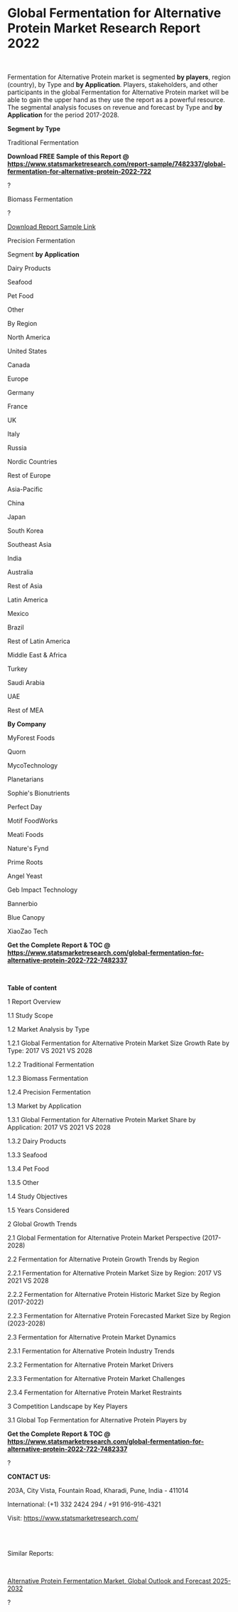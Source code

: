 <h1>Global Fermentation for Alternative Protein Market Research Report 2022</h1><br/><p>Fermentation for Alternative Protein market is segmented <strong>by players</strong>, region (country), by Type and <strong>by Application</strong>. Players, stakeholders, and other participants in the global Fermentation for Alternative Protein market will be able to gain the upper hand as they use the report as a powerful resource. The segmental analysis focuses on revenue and forecast by Type and <strong>by Application</strong> for the period 2017-2028.</p>
 
 
 
 <p><strong>Segment by Type</strong></p>
 
 
 
 <p>Traditional Fermentation</p>
 
 
 
 <div><b>Download FREE Sample of this Report @ <a href="https://www.statsmarketresearch.com/download-free-sample/7482337/global-fermentation-for-alternative-protein-2022-722">https://www.statsmarketresearch.com/report-sample/7482337/global-fermentation-for-alternative-protein-2022-722</a></b></div>
 
 
 
 <p>? </p>
 
 
 
 <p>Biomass Fermentation</p>
 
 
 
 <p>? </p>
 
 
 
 <p><a href="https://www.statsmarketresearch.com/download-free-sample/7482337/global-fermentation-for-alternative-protein-2022-722">Download Report Sample Link</a></p>
 
 
 
 <p>Precision Fermentation</p>
 
 
 
 <p>Segment <strong>by Application</strong></p>
 
 
 
 <p>Dairy Products</p>
 
 
 
 <p>Seafood</p>
 
 
 
 <p>Pet Food</p>
 
 
 
 <p>Other</p>
 
 
 
 <p>By Region</p>
 
 
 
 <p>North America</p>
 
 
 
 <p>United States</p>
 
 
 
 <p>Canada</p>
 
 
 
 <p>Europe</p>
 
 
 
 <p>Germany</p>
 
 
 
 <p>France</p>
 
 
 
 <p>UK</p>
 
 
 
 <p>Italy</p>
 
 
 
 <p>Russia</p>
 
 
 
 <p>Nordic Countries</p>
 
 
 
 <p>Rest of Europe</p>
 
 
 
 <p>Asia-Pacific</p>
 
 
 
 <p>China</p>
 
 
 
 <p>Japan</p>
 
 
 
 <p>South Korea</p>
 
 
 
 <p>Southeast Asia</p>
 
 
 
 <p>India</p>
 
 
 
 <p>Australia</p>
 
 
 
 <p>Rest of Asia</p>
 
 
 
 <p>Latin America</p>
 
 
 
 <p>Mexico</p>
 
 
 
 <p>Brazil</p>
 
 
 
 <p>Rest of Latin America</p>
 
 
 
 <p>Middle East & Africa</p>
 
 
 
 <p>Turkey</p>
 
 
 
 <p>Saudi Arabia</p>
 
 
 
 <p>UAE</p>
 
 
 
 <p>Rest of MEA</p>
 
 
 
 <p><strong>By Company</strong></p>
 
 
 
 <p>MyForest Foods</p>
 
 
 
 <p>Quorn</p>
 
 
 
 <p>MycoTechnology</p>
 
 
 
 <p>Planetarians</p>
 
 
 
 <p>Sophie&#39;s Bionutrients</p>
 
 
 
 <p>Perfect Day</p>
 
 
 
 <p>Motif FoodWorks</p>
 
 
 
 <p>Meati Foods</p>
 
 
 
 <p>Nature&#39;s Fynd</p>
 
 
 
 <p>Prime Roots</p>
 
 
 
 <p>Angel Yeast</p>
 
 
 
 <p>Geb Impact Technology</p>
 
 
 
 <p>Bannerbio</p>
 
 
 
 <p>Blue Canopy</p>
 
 
 
 <p>XiaoZao Tech</p>
 
 
 
 <div><b>Get the Complete Report & TOC @ <a href="https://www.statsmarketresearch.com/global-fermentation-for-alternative-protein-2022-722-7482337">https://www.statsmarketresearch.com/global-fermentation-for-alternative-protein-2022-722-7482337</a></b></div>
 
 
 
 <p><br />
 
 <b>Table of content</b></p>
 
 
 
 <p>1 Report Overview<br />
 
 1.1 Study Scope<br />
 
 1.2 Market Analysis by Type<br />
 
 1.2.1 Global Fermentation for Alternative Protein Market Size Growth Rate by Type: 2017 VS 2021 VS 2028<br />
 
 1.2.2 Traditional Fermentation<br />
 
 1.2.3 Biomass Fermentation<br />
 
 1.2.4 Precision Fermentation<br />
 
 1.3 Market by Application<br />
 
 1.3.1 Global Fermentation for Alternative Protein Market Share by Application: 2017 VS 2021 VS 2028<br />
 
 1.3.2 Dairy Products<br />
 
 1.3.3 Seafood<br />
 
 1.3.4 Pet Food<br />
 
 1.3.5 Other<br />
 
 1.4 Study Objectives<br />
 
 1.5 Years Considered<br />
 
 2 Global Growth Trends<br />
 
 2.1 Global Fermentation for Alternative Protein Market Perspective (2017-2028)<br />
 
 2.2 Fermentation for Alternative Protein Growth Trends by Region<br />
 
 2.2.1 Fermentation for Alternative Protein Market Size by Region: 2017 VS 2021 VS 2028<br />
 
 2.2.2 Fermentation for Alternative Protein Historic Market Size by Region (2017-2022)<br />
 
 2.2.3 Fermentation for Alternative Protein Forecasted Market Size by Region (2023-2028)<br />
 
 2.3 Fermentation for Alternative Protein Market Dynamics<br />
 
 2.3.1 Fermentation for Alternative Protein Industry Trends<br />
 
 2.3.2 Fermentation for Alternative Protein Market Drivers<br />
 
 2.3.3 Fermentation for Alternative Protein Market Challenges<br />
 
 2.3.4 Fermentation for Alternative Protein Market Restraints<br />
 
 3 Competition Landscape by Key Players<br />
 
 3.1 Global Top Fermentation for Alternative Protein Players by</p>
 
 
 
 <div><b>Get the Complete Report & TOC @ <a href="https://www.statsmarketresearch.com/global-fermentation-for-alternative-protein-2022-722-7482337">https://www.statsmarketresearch.com/global-fermentation-for-alternative-protein-2022-722-7482337</a></b></div>
 
 
 
 <p>? </p>
 
 
 
 <p><b>CONTACT US:</b><br />
 
 203A, City Vista, Fountain Road, Kharadi, Pune, India - 411014<br />
 
 International: (+1) 332 2424 294 / +91 916-916-4321<br />
 
 Visit: <a href="https://www.statsmarketresearch.com/">https://www.statsmarketresearch.com/</a><br />
 
 <br />
 
 <br />
 
 Similar Reports:<br />
 
 <br />
 
 <a href="https://www.statsmarketresearch.com/global-alternative-protein-fermentation-forecast-2025-2032-990-8036184">Alternative Protein Fermentation Market, Global Outlook and Forecast 2025-2032</a><br />
 
 ? </p>